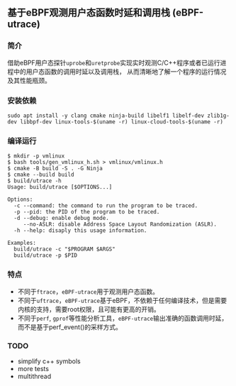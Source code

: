## 基于eBPF观测用户态函数时延和调用栈 (eBPF-utrace)

### 简介
借助eBPF用户态探针`uprobe`和`uretprobe`实现实时观测C/C++程序或者已运行进程中的用户态函数的调用时延以及调用栈，
从而清晰地了解一个程序的运行情况及其性能瓶颈。

### 安装依赖
```shell
sudo apt install -y clang cmake ninja-build libelf1 libelf-dev zlib1g-dev libbpf-dev linux-tools-$(uname -r) linux-cloud-tools-$(uname -r)
```

### 编译运行
```shell
$ mkdir -p vmlinux
$ bash tools/gen_vmlinux_h.sh > vmlinux/vmlinux.h
$ cmake -B build -S . -G Ninja
$ cmake --build build
$ build/utrace -h
Usage: build/utrace [$OPTIONS...]

Options:
  -c --command: the command to run the program to be traced.
  -p --pid: the PID of the program to be traced.
  -d --debug: enable debug mode.
     --no-ASLR: disable Address Space Layout Randomization (ASLR).
  -h --help: disaply this usage information.

Examples:
  build/utrace -c "$PROGRAM $ARGS"
  build/utrace -p $PID
```

### 特点
+ 不同于`ftrace`，`eBPF-utrace`用于观测用户态函数。
+ 不同于`uftrace`，`eBPF-utrace`基于eBPF，不依赖于任何编译技术，但是需要内核的支持，需要root权限，且可能有更高的开销。
+ 不同于`perf`, `gprof`等性能分析工具，`eBPF-utrace`输出准确的函数调用时延，而不是基于perf_event()的采样方式。

### TODO
- simplify c++ symbols
- more tests
- multithread
